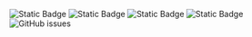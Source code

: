 ![Static Badge](https://img.shields.io/badge/blacklists-60-000000) ![Static Badge](https://img.shields.io/badge/blacklisted-3122087-cc0000) ![Static Badge](https://img.shields.io/badge/whitelisted-2244-00CC00) ![Static Badge](https://img.shields.io/badge/streaming_blacklist-28107-000000) ![GitHub issues](https://img.shields.io/github/issues/fabriziosalmi/blacklists)

